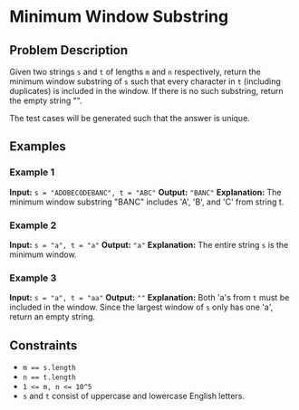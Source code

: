# Minimum Window Substring

## Problem Description

Given two strings `s` and `t` of lengths `m` and `n` respectively, return the minimum window substring of `s` such that every character in `t` (including duplicates) is included in the window. If there is no such substring, return the empty string "".

The test cases will be generated such that the answer is unique.

## Examples

### Example 1

**Input:** `s = "ADOBECODEBANC", t = "ABC"`
**Output:** `"BANC"`
**Explanation:** The minimum window substring "BANC" includes 'A', 'B', and 'C' from string t.

### Example 2

**Input:** `s = "a", t = "a"`
**Output:** `"a"`
**Explanation:** The entire string `s` is the minimum window.

### Example 3

**Input:** `s = "a", t = "aa"`
**Output:** `""`
**Explanation:** Both 'a's from `t` must be included in the window. Since the largest window of `s` only has one 'a', return an empty string.

## Constraints

- `m == s.length`
- `n == t.length`
- `1 <= m, n <= 10^5`
- `s` and `t` consist of uppercase and lowercase English letters.